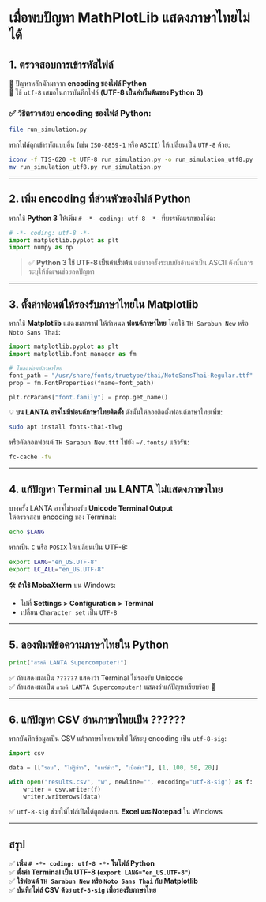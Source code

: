 # เมื่อพบปัญหา MathPlotLib แสดงภาษาไทยไม่ได้
## **1. ตรวจสอบการเข้ารหัสไฟล์**
🔹 ปัญหาหลักมักมาจาก **encoding ของไฟล์ Python**  
🔹 ใช้ `utf-8` เสมอในการบันทึกไฟล์ **(UTF-8 เป็นค่าเริ่มต้นของ Python 3)**

### ✅ วิธีตรวจสอบ encoding ของไฟล์ Python:
```bash
file run_simulation.py
```
หากไฟล์ถูกเข้ารหัสแบบอื่น (เช่น `ISO-8859-1` หรือ `ASCII`) ให้เปลี่ยนเป็น `UTF-8` ด้วย:
```bash
iconv -f TIS-620 -t UTF-8 run_simulation.py -o run_simulation_utf8.py
mv run_simulation_utf8.py run_simulation.py
```

---

## **2. เพิ่ม encoding ที่ส่วนหัวของไฟล์ Python**
หากใช้ **Python 3** ให้เพิ่ม `# -*- coding: utf-8 -*-` ที่บรรทัดแรกของโค้ด:
```python
# -*- coding: utf-8 -*-
import matplotlib.pyplot as plt
import numpy as np
```
> ✅ **Python 3 ใช้ UTF-8 เป็นค่าเริ่มต้น** แต่บางครั้งระบบยังอ่านค่าเป็น ASCII ดังนั้นการระบุให้ชัดเจนช่วยลดปัญหา

---

## **3. ตั้งค่าฟอนต์ให้รองรับภาษาไทยใน Matplotlib**
หากใช้ **Matplotlib** แสดงผลกราฟ ให้กำหนด **ฟอนต์ภาษาไทย** โดยใช้ `TH Sarabun New` หรือ `Noto Sans Thai`:

```python
import matplotlib.pyplot as plt
import matplotlib.font_manager as fm

# โหลดฟอนต์ภาษาไทย
font_path = "/usr/share/fonts/truetype/thai/NotoSansThai-Regular.ttf"
prop = fm.FontProperties(fname=font_path)

plt.rcParams["font.family"] = prop.get_name()
```

💡 **บน LANTA อาจไม่มีฟอนต์ภาษาไทยติดตั้ง** ดังนั้นให้ลองติดตั้งฟอนต์ภาษาไทยเพิ่ม:
```bash
sudo apt install fonts-thai-tlwg
```
หรือคัดลอกฟอนต์ `TH Sarabun New.ttf` ไปยัง `~/.fonts/` แล้วรัน:
```bash
fc-cache -fv
```

---

## **4. แก้ปัญหา Terminal บน LANTA ไม่แสดงภาษาไทย**
บางครั้ง LANTA อาจไม่รองรับ **Unicode Terminal Output**  
ให้ตรวจสอบ encoding ของ Terminal:
```bash
echo $LANG
```
หากเป็น `C` หรือ `POSIX` ให้เปลี่ยนเป็น UTF-8:
```bash
export LANG="en_US.UTF-8"
export LC_ALL="en_US.UTF-8"
```

🛠 **ถ้าใช้ MobaXterm** บน Windows:
- ไปที่ **Settings > Configuration > Terminal**  
- เปลี่ยน `Character set` เป็น `UTF-8`

---

## **5. ลองพิมพ์ข้อความภาษาไทยใน Python**
```python
print("สวัสดี LANTA Supercomputer!")
```
✅ ถ้าแสดงผลเป็น `??????` แสดงว่า Terminal ไม่รองรับ Unicode  
✅ ถ้าแสดงผลเป็น `สวัสดี LANTA Supercomputer!` แสดงว่าแก้ปัญหาเรียบร้อย 🎉

---

## **6. แก้ปัญหา CSV อ่านภาษาไทยเป็น ??????**
หากบันทึกข้อมูลเป็น CSV แล้วภาษาไทยหายไป ให้ระบุ encoding เป็น `utf-8-sig`:
```python
import csv

data = [["รอบ", "ไม่รู้ข่าว", "แพร่ข่าว", "เบื่อข่าว"], [1, 100, 50, 20]]

with open("results.csv", "w", newline="", encoding="utf-8-sig") as f:
    writer = csv.writer(f)
    writer.writerows(data)
```
✅ `utf-8-sig` ช่วยให้ไฟล์เปิดได้ถูกต้องบน **Excel และ Notepad** ใน Windows  

---

## **สรุป**
✅ **เพิ่ม `# -*- coding: utf-8 -*-` ในไฟล์ Python**  
✅ **ตั้งค่า Terminal เป็น UTF-8 (`export LANG="en_US.UTF-8"`)**  
✅ **ใช้ฟอนต์ `TH Sarabun New` หรือ `Noto Sans Thai` กับ Matplotlib**  
✅ **บันทึกไฟล์ CSV ด้วย `utf-8-sig` เพื่อรองรับภาษาไทย**
